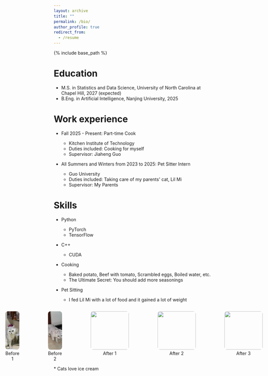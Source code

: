 ```yaml
---
layout: archive
title: ""
permalink: /bio/
author_profile: true
redirect_from:
  - /resume
---
```


{% include base_path %}

Education
======
* M.S. in Statistics and Data Science, University of North Carolina at Chapel Hill, 2027 (expected)
* B.Eng. in Artificial Intelligence, Nanjing University, 2025

Work experience
======
<!-- * Spring 2024: Academic Pages Collaborator
  * GitHub University
  * Duties includes: Updates and improvements to template
  * Supervisor: The Users

* Fall 2015: Research Assistant
  * GitHub University
  * Duties included: Merging pull requests
  * Supervisor: Professor Hub

* Summer 2015: Research Assistant
  * GitHub University
  * Duties included: Tagging issues
  * Supervisor: Professor Git -->

* Fall 2025 - Present: Part-time Cook
  * Kitchen Institute of Technology
  * Duties included: Cooking for myself
  * Supervisor: Jiaheng Guo

* All Summers and Winters from 2023 to 2025: Pet Sitter Intern
  * Guo University
  * Duties included: Taking care of my parents' cat, Lil Mi
  * Supervisor: My Parents

Skills
======
* Python
  * PyTorch
  * TensorFlow

* C++
  * CUDA

* Cooking
  * Baked potato, Beef with tomato, Scrambled eggs, Boiled water, etc.
  * The Ultimate Secret: You should add more seasonings

* Pet Sitting
  * I fed Lil Mi with a lot of food and it gained a lot of weight
<div style="display: flex; justify-content: center; gap: 10px; align-items: flex-start;">
  <figure style="text-align:center;">
    <img src="../images/IMG_2843.png" width="120" height="120" style="object-fit: cover; border-radius: 8px;">
    <figcaption>Before 1</figcaption>
  </figure>

  <figure style="text-align:center;">
    <img src="../images/IMG_2574.png" width="120" height="120" style="object-fit: cover; border-radius: 8px;">
    <figcaption>Before 2</figcaption>
  </figure>

  <figure style="text-align:center;">
    <img src="../images/IMG_0742.png" width="120" height="120" style="object-fit: cover; border-radius: 8px;">
    <figcaption>After 1</figcaption>
  </figure>

  <figure style="text-align:center;">
    <img src="../images/IMG_1533.png" width="120" height="120" style="object-fit: cover; border-radius: 8px;">
    <figcaption>After 2</figcaption>
  </figure>

  <figure style="text-align:center;">
    <img src="../images/IMG_1365.png" width="120" height="120" style="object-fit: cover; border-radius: 8px;">
    <figcaption>After 3</figcaption>
  </figure>
</div>
  * Cats love ice cream

<!-- Publications
======
  <ul>{% for post in site.publications reversed %}
    {% include archive-single-cv.html %}
  {% endfor %}</ul>
  
Talks
======
  <ul>{% for post in site.talks reversed %}
    {% include archive-single-talk-cv.html  %}
  {% endfor %}</ul>
  
Teaching
======
  <ul>{% for post in site.teaching reversed %}
    {% include archive-single-cv.html %}
  {% endfor %}</ul>
  
Service and leadership
====== -->

